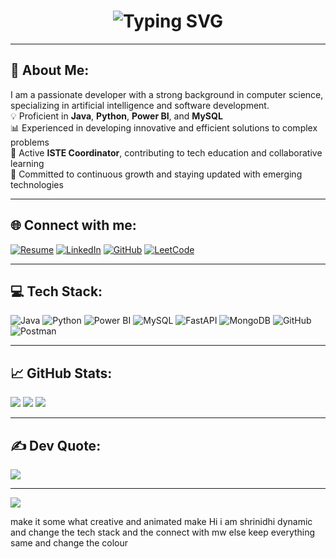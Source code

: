 <h1 align="center"> 
  <img src="https://readme-typing-svg.demolab.com?font=Fira+Code&weight=500&size=26&pause=1000&color=F76303&center=true&vCenter=true&width=435&lines=Hi%2C+I'm+Shrinidhi+Pandit+%F0%9F%91%8B;Developer+%7C+Engineer+%7C+ISTE+Member+%F0%9F%9A%80;Coding+Creative+Solutions+Daily+%F0%9F%9A%80" alt="Typing SVG" />
</h1>

---
## 🌟 About Me:
I am a passionate developer with a strong background in computer science, specializing in artificial intelligence and software development.  
💡 Proficient in **Java**, **Python**, **Power BI**, and **MySQL**  
📊 Experienced in developing innovative and efficient solutions to complex problems  
👥 Active **ISTE Coordinator**, contributing to tech education and collaborative learning  
🔄 Committed to continuous growth and staying updated with emerging technologies  

---

## 🌐 Connect with me:
[![Resume](https://img.shields.io/badge/Resume-PDF-red?style=for-the-badge&logo=adobeacrobatreader&logoColor=white)](https://github.com/Shrinidhi444/Shrinidhi-Resume/blob/main/SHRINIDHI%20RESUME.pdf)
[![LinkedIn](https://img.shields.io/badge/LinkedIn-0A66C2?style=for-the-badge&logo=linkedin&logoColor=white)](https://www.linkedin.com/in/shrinidhi-pandit-219832259/)
[![GitHub](https://img.shields.io/badge/GitHub-181717?style=for-the-badge&logo=github&logoColor=white)](https://github.com/Shrinidhi444)
[![LeetCode](https://img.shields.io/badge/LeetCode-FFA116?style=for-the-badge&logo=leetcode&logoColor=white)](https://leetcode.com/explore/)

---

## 💻 Tech Stack:
![Java](https://img.shields.io/badge/Java-ED8B00?style=for-the-badge&logo=openjdk&logoColor=white)
![Python](https://img.shields.io/badge/Python-3776AB?style=for-the-badge&logo=python&logoColor=white)
![Power BI](https://img.shields.io/badge/Power%20BI-F2C811?style=for-the-badge&logo=powerbi&logoColor=black)
![MySQL](https://img.shields.io/badge/MySQL-4479A1?style=for-the-badge&logo=mysql&logoColor=white)
![FastAPI](https://img.shields.io/badge/FastAPI-005571?style=for-the-badge&logo=fastapi)
![MongoDB](https://img.shields.io/badge/MongoDB-4EA94B?style=for-the-badge&logo=mongodb&logoColor=white)
![GitHub](https://img.shields.io/badge/GitHub-181717?style=for-the-badge&logo=github&logoColor=white)
![Postman](https://img.shields.io/badge/Postman-FF6C37?style=for-the-badge&logo=postman&logoColor=white)

---

## 📈 GitHub Stats:
![](https://github-readme-stats.vercel.app/api?username=Shrinidhi444&theme=city_lights&hide_border=false&include_all_commits=true&count_private=true)
![](https://nirzak-streak-stats.vercel.app/?user=Shrinidhi444&theme=city_lights&hide_border=false)
![](https://github-readme-stats.vercel.app/api/top-langs/?username=Shrinidhi444&theme=city_lights&hide_border=false&layout=compact)

---

## ✍️ Dev Quote:
![](https://quotes-github-readme.vercel.app/api?type=horizontal&theme=radical)

---

[![](https://visitcount.itsvg.in/api?id=Shrinidhi444&icon=0&color=0)](https://visitcount.itsvg.in)

<!-- Profile customized with GPRM (https://gprm.itsvg.in) --> make it some what creative and animated  make Hi i am shrinidhi dynamic and change the tech stack and the connect with mw else keep everything same and change the colour 
